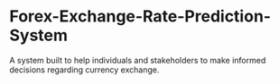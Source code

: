 # Forex-Exchange-Rate-Prediction-System
A system built to help individuals and stakeholders to make informed decisions regarding currency exchange.
